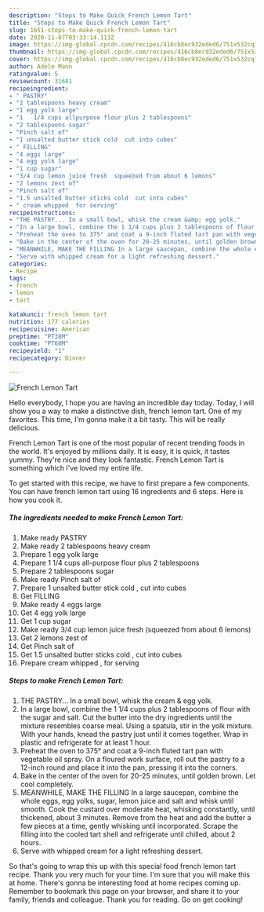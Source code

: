 ```yaml
---
description: "Steps to Make Quick French Lemon Tart"
title: "Steps to Make Quick French Lemon Tart"
slug: 1651-steps-to-make-quick-french-lemon-tart
date: 2020-11-07T03:33:14.113Z
image: https://img-global.cpcdn.com/recipes/416cb8ec932eded6/751x532cq70/french-lemon-tart-recipe-main-photo.jpg
thumbnail: https://img-global.cpcdn.com/recipes/416cb8ec932eded6/751x532cq70/french-lemon-tart-recipe-main-photo.jpg
cover: https://img-global.cpcdn.com/recipes/416cb8ec932eded6/751x532cq70/french-lemon-tart-recipe-main-photo.jpg
author: Adele Mann
ratingvalue: 5
reviewcount: 31681
recipeingredient:
- " PASTRY"
- "2 tablespoons heavy cream"
- "1 egg yolk large"
- "1   1/4 cups allpurpose flour plus 2 tablespoons"
- "2 tablespoons sugar"
- "Pinch salt of"
- "1 unsalted butter stick cold  cut into cubes"
- " FILLING"
- "4 eggs large"
- "4 egg yolk large"
- "1 cup sugar"
- "3/4 cup lemon juice fresh  squeezed from about 6 lemons"
- "2 lemons zest of"
- "Pinch salt of"
- "1.5 unsalted butter sticks cold  cut into cubes"
- " cream whipped  for serving"
recipeinstructions:
- "THE PASTRY... In a small bowl, whisk the cream &amp; egg yolk."
- "In a large bowl, combine the 1 1/4 cups plus 2 tablespoons of flour with the sugar and salt. Cut the butter into the dry ingredients until the mixture resembles coarse meal. Using a spatula, stir in the yolk mixture. With your hands, knead the pastry just until it comes together. Wrap in plastic and refrigerate for at least 1 hour."
- "Preheat the oven to 375° and coat a 9-inch fluted tart pan with vegetable oil spray. On a floured work surface, roll out the pastry to a 12-inch round and place it into the pan, pressing it into the corners."
- "Bake in the center of the oven for 20-25 minutes, until golden brown. Let cool completely."
- "MEANWHILE, MAKE THE FILLING In a large saucepan, combine the whole eggs, egg yolks, sugar, lemon juice and salt and whisk until smooth. Cook the custard over moderate heat, whisking constantly, until thickened, about 3 minutes. Remove from the heat and add the butter a few pieces at a time, gently whisking until incorporated. Scrape the filling into the cooled tart shell and refrigerate until chilled, about 2 hours."
- "Serve with whipped cream for a light refreshing dessert."
categories:
- Recipe
tags:
- french
- lemon
- tart

katakunci: french lemon tart 
nutrition: 177 calories
recipecuisine: American
preptime: "PT38M"
cooktime: "PT60M"
recipeyield: "1"
recipecategory: Dinner

---
```



![French Lemon Tart](https://img-global.cpcdn.com/recipes/416cb8ec932eded6/751x532cq70/french-lemon-tart-recipe-main-photo.jpg)

Hello everybody, I hope you are having an incredible day today. Today, I will show you a way to make a distinctive dish, french lemon tart. One of my favorites. This time, I'm gonna make it a bit tasty. This will be really delicious.

French Lemon Tart is one of the most popular of recent trending foods in the world. It's enjoyed by millions daily. It is easy, it is quick, it tastes yummy. They're nice and they look fantastic. French Lemon Tart is something which I've loved my entire life.




To get started with this recipe, we have to first prepare a few components. You can have french lemon tart using 16 ingredients and 6 steps. Here is how you cook it.

<!--inarticleads1-->

##### The ingredients needed to make French Lemon Tart:

1. Make ready  PASTRY
1. Make ready 2 tablespoons heavy cream
1. Prepare 1 egg yolk large
1. Prepare 1   1/4 cups all-purpose flour plus 2 tablespoons
1. Prepare 2 tablespoons sugar
1. Make ready Pinch salt of
1. Prepare 1 unsalted butter stick cold , cut into cubes
1. Get  FILLING
1. Make ready 4 eggs large
1. Get 4 egg yolk large
1. Get 1 cup sugar
1. Make ready 3/4 cup lemon juice fresh  (squeezed from about 6 lemons)
1. Get 2 lemons zest of
1. Get Pinch salt of
1. Get 1.5 unsalted butter sticks cold , cut into cubes
1. Prepare  cream whipped , for serving




<!--inarticleads2-->

##### Steps to make French Lemon Tart:

1. THE PASTRY... In a small bowl, whisk the cream &amp; egg yolk.
1. In a large bowl, combine the 1 1/4 cups plus 2 tablespoons of flour with the sugar and salt. Cut the butter into the dry ingredients until the mixture resembles coarse meal. Using a spatula, stir in the yolk mixture. With your hands, knead the pastry just until it comes together. Wrap in plastic and refrigerate for at least 1 hour.
1. Preheat the oven to 375° and coat a 9-inch fluted tart pan with vegetable oil spray. On a floured work surface, roll out the pastry to a 12-inch round and place it into the pan, pressing it into the corners.
1. Bake in the center of the oven for 20-25 minutes, until golden brown. Let cool completely.
1. MEANWHILE, MAKE THE FILLING In a large saucepan, combine the whole eggs, egg yolks, sugar, lemon juice and salt and whisk until smooth. Cook the custard over moderate heat, whisking constantly, until thickened, about 3 minutes. Remove from the heat and add the butter a few pieces at a time, gently whisking until incorporated. Scrape the filling into the cooled tart shell and refrigerate until chilled, about 2 hours.
1. Serve with whipped cream for a light refreshing dessert.




So that's going to wrap this up with this special food french lemon tart recipe. Thank you very much for your time. I'm sure that you will make this at home. There's gonna be interesting food at home recipes coming up. Remember to bookmark this page on your browser, and share it to your family, friends and colleague. Thank you for reading. Go on get cooking!
